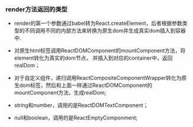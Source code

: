 ### render方法返回的类型

- render的第一个参数通过babel转为React.createElement，后者根据参数类型的不同调用不同的内部方法来转换为原生dom并生成真实dom插入到容器中.

- 对原生html标签调用ReactDOMComponent的mountComponent方法，将element转化为真实的dom节点， 并插入到对应的container中，返回realDom；
- 对于自定义组件，递归调用ReactCompositeComponentWrapper转化为原生dom标签，然后和上面一样通过ReactDOMComponent的mountComponent方法，生成realDom;
- string和number，调用的是ReactDOMTextComponent；
- null和boolean，调用的是ReactEmptyComponment;